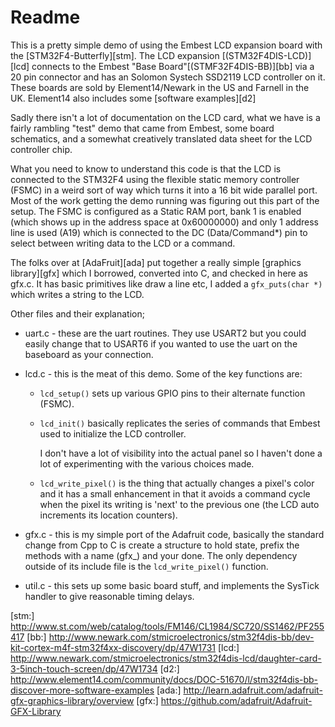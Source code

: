 Readme
======

This is a pretty simple demo of using the Embest LCD expansion board with
the [STM32F4-Butterfly][stm]. The LCD expansion [(STM32F4DIS-LCD)][lcd] connects
to the Embest "Base Board"[(STMF32F4DIS-BB)][bb] via a 20 pin connector 
and has an Solomon Systech SSD2119 LCD controller on it. These boards are 
sold by Element14/Newark in the US and Farnell in the UK. Element14 also includes
some [software examples][d2]

Sadly there isn't a lot of documentation on the LCD card, what we have is a
fairly rambling "test" demo that came from Embest, some board schematics, and
a somewhat creatively translated data sheet for the LCD controller chip. 

What you need to know to understand this code is that the LCD is connected to
the STM32F4 using the flexible static memory controller (FSMC) in a weird sort
of way which turns it into a 16 bit wide parallel port. Most of the work getting
the demo running was figuring out this part of the setup. The FSMC is configured
as a Static RAM port, bank 1 is enabled (which shows up in the address space at
0x60000000) and only 1 address line is used (A19) which is connected to the DC
(Data/Command\*) pin to select between writing data to the LCD or a command.

The folks over at [AdaFruit][ada] put together a really simple
[graphics library][gfx] which I borrowed, converted into C, and checked in
here as gfx.c. It has basic primitives like draw a line etc, I added a
`gfx_puts(char *)` which writes a string to the LCD. 

Other files and their explanation;

* uart.c - these are the uart routines. They use USART2 but you could easily
  change that to USART6 if you wanted to use the uart on the baseboard as your
  connection.

* lcd.c - this is the meat of this demo. Some of the key functions are:
  - `lcd_setup()` sets up various GPIO pins to their alternate function 
     (FSMC).
  - `lcd_init()` basically replicates the series of commands that Embest
    used to initialize the LCD controller.

    I don't have a lot of visibility into the actual panel so I haven't
    done a lot of experimenting with the various choices made. 
  - `lcd_write_pixel()` is the thing that actually changes a pixel's color
    and it has a small enhancement in that it avoids a command cycle when
    the pixel its writing is 'next' to the previous one (the LCD auto
    increments its location counters).

* gfx.c - this is my simple port of the Adafruit code, basically the standard
  change from Cpp to C is create a structure to hold state, prefix the methods
  with a name (gfx\_) and your done. The only dependency outside of its include
  file is the `lcd_write_pixel()` function.

* util.c - this sets up some basic board stuff, and implements the SysTick
  handler to give reasonable timing delays. 

[stm:] http://www.st.com/web/catalog/tools/FM146/CL1984/SC720/SS1462/PF255417
[bb:] http://www.newark.com/stmicroelectronics/stm32f4dis-bb/dev-kit-cortex-m4f-stm32f4xx-discovery/dp/47W1731
[lcd:] http://www.newark.com/stmicroelectronics/stm32f4dis-lcd/daughter-card-3-5inch-touch-screen/dp/47W1734
[d2:] http://www.element14.com/community/docs/DOC-51670/l/stm32f4dis-bb-discover-more-software-examples
[ada:] http://learn.adafruit.com/adafruit-gfx-graphics-library/overview
[gfx:] https://github.com/adafruit/Adafruit-GFX-Library

